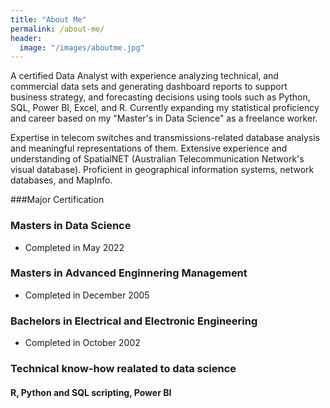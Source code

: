 ```yaml
---
title: "About Me"
permalink: /about-me/
header:
  image: "/images/aboutme.jpg"
---
```


A certified Data Analyst with experience analyzing technical, and commercial data sets and generating dashboard reports to support business strategy, and forecasting decisions using tools such as Python, SQL, Power BI, Excel, and R. Currently expanding my statistical proficiency and career based on my "Master's in Data Science" as a freelance worker.

Expertise in telecom switches and transmissions-related database analysis and meaningful representations of them. Extensive experience and understanding of SpatialNET (Australian Telecommunication Network's visual database). Proficient in geographical information systems, network databases, and MapInfo.

###Major Certification
### Masters in Data Science
* Completed in May 2022

### Masters in Advanced Enginnering Management
* Completed in December 2005

### Bachelors in Electrical and Electronic Engineering
* Completed in October 2002

### Technical know-how realated to data science
#### R, Python and SQL scripting, Power BI





  

